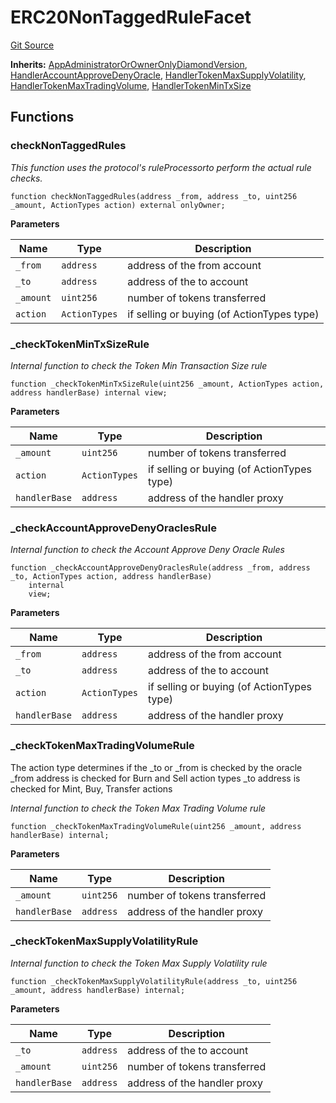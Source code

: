 # ERC20NonTaggedRuleFacet
[Git Source](https://github.com/thrackle-io/tron/blob/90c179d4a2d3d05eb80cb7a50ea4891339d7488e/src/client/token/handler/diamond/ERC20NonTaggedRuleFacet.sol)

**Inherits:**
[AppAdministratorOrOwnerOnlyDiamondVersion](/src/client/token/handler/common/AppAdministratorOrOwnerOnlyDiamondVersion.sol/contract.AppAdministratorOrOwnerOnlyDiamondVersion.md), [HandlerAccountApproveDenyOracle](/src/client/token/handler/ruleContracts/HandlerAccountApproveDenyOracle.sol/contract.HandlerAccountApproveDenyOracle.md), [HandlerTokenMaxSupplyVolatility](/src/client/token/handler/ruleContracts/HandlerTokenMaxSupplyVolatility.sol/contract.HandlerTokenMaxSupplyVolatility.md), [HandlerTokenMaxTradingVolume](/src/client/token/handler/ruleContracts/HandlerTokenMaxTradingVolume.sol/contract.HandlerTokenMaxTradingVolume.md), [HandlerTokenMinTxSize](/src/client/token/handler/ruleContracts/HandlerTokenMinTxSize.sol/contract.HandlerTokenMinTxSize.md)


## Functions
### checkNonTaggedRules

*This function uses the protocol's ruleProcessorto perform the actual rule checks.*


```solidity
function checkNonTaggedRules(address _from, address _to, uint256 _amount, ActionTypes action) external onlyOwner;
```
**Parameters**

|Name|Type|Description|
|----|----|-----------|
|`_from`|`address`|address of the from account|
|`_to`|`address`|address of the to account|
|`_amount`|`uint256`|number of tokens transferred|
|`action`|`ActionTypes`|if selling or buying (of ActionTypes type)|


### _checkTokenMinTxSizeRule

*Internal function to check the Token Min Transaction Size rule*


```solidity
function _checkTokenMinTxSizeRule(uint256 _amount, ActionTypes action, address handlerBase) internal view;
```
**Parameters**

|Name|Type|Description|
|----|----|-----------|
|`_amount`|`uint256`|number of tokens transferred|
|`action`|`ActionTypes`|if selling or buying (of ActionTypes type)|
|`handlerBase`|`address`|address of the handler proxy|


### _checkAccountApproveDenyOraclesRule

*Internal function to check the Account Approve Deny Oracle Rules*


```solidity
function _checkAccountApproveDenyOraclesRule(address _from, address _to, ActionTypes action, address handlerBase)
    internal
    view;
```
**Parameters**

|Name|Type|Description|
|----|----|-----------|
|`_from`|`address`|address of the from account|
|`_to`|`address`|address of the to account|
|`action`|`ActionTypes`|if selling or buying (of ActionTypes type)|
|`handlerBase`|`address`|address of the handler proxy|


### _checkTokenMaxTradingVolumeRule

The action type determines if the _to or _from is checked by the oracle
_from address is checked for Burn and Sell action types
_to address is checked  for Mint, Buy, Transfer actions

*Internal function to check the Token Max Trading Volume rule*


```solidity
function _checkTokenMaxTradingVolumeRule(uint256 _amount, address handlerBase) internal;
```
**Parameters**

|Name|Type|Description|
|----|----|-----------|
|`_amount`|`uint256`|number of tokens transferred|
|`handlerBase`|`address`|address of the handler proxy|


### _checkTokenMaxSupplyVolatilityRule

*Internal function to check the Token Max Supply Volatility rule*


```solidity
function _checkTokenMaxSupplyVolatilityRule(address _to, uint256 _amount, address handlerBase) internal;
```
**Parameters**

|Name|Type|Description|
|----|----|-----------|
|`_to`|`address`|address of the to account|
|`_amount`|`uint256`|number of tokens transferred|
|`handlerBase`|`address`|address of the handler proxy|


